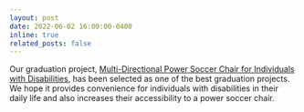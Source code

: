 ```yaml
---
layout: post
date: 2022-06-02 16:00:00-0400
inline: true
related_posts: false
---
```


Our graduation project, [Multi-Directional Power Soccer Chair for Individuals with Disabilities](assets/pdf/mecanum.pdf), has been selected as one of the best graduation projects. We hope it provides convenience for individuals with disabilities in their daily life and also increases their accessibility to a power soccer chair.